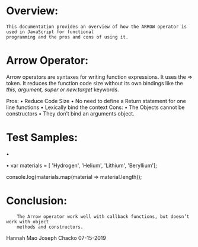 
# Overview:

	This documentation provides an overview of how the ARROW operator is used in JavaScript for functional 
	programming and the pros and cons of using it. 

# Arrow Operator:
Arrow operators are syntaxes for writing function expressions. 
It uses the  => token.   It reduces the function code size without its own bindings like the 
*this, argument, super or new.target* keywords.

Pros:
•	Reduce Code Size
•	No need to define a Return statement for one line functions
•	Lexically bind the context
Cons:
•	The Objects cannot be constructors
•	They don’t bind an arguments object.

# Test Samples:

•	<script> 
  		  setDoubleSize = (sz)=>size=2*sz; 
   		 setDoubleSize(35); 
   		 document.write(size);     
      
</script> 	

•	var materials = [ 'Hydrogen',  'Helium',  'Lithium', 'Beryllium'];

console.log(materials.map(material => material.length));

# Conclusion:

		The Arrow operator work well with callback functions, but doesn’t work with object
		methods and constructors. 

Hannah Mao
Joseph Chacko
07-15-2019
